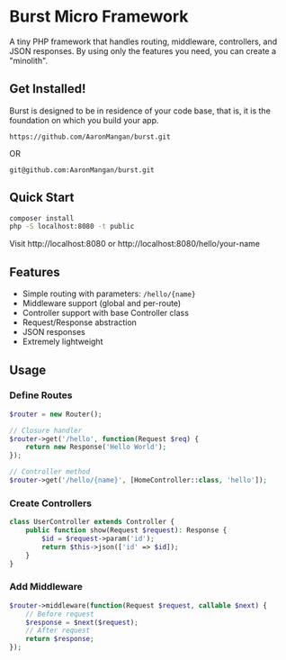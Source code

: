 # Burst Micro Framework

A tiny PHP framework that handles routing, middleware, controllers, and JSON responses. By using only the features you need, you can create a "minolith".

## Get Installed!

Burst is designed to be in residence of your code base, that is, it is the foundation on which you build your app.

`https://github.com/AaronMangan/burst.git`

OR

`git@github.com:AaronMangan/burst.git`


## Quick Start

```bash
composer install
php -S localhost:8080 -t public
```

Visit http://localhost:8080 or http://localhost:8080/hello/your-name

## Features

- Simple routing with parameters: `/hello/{name}`
- Middleware support (global and per-route)
- Controller support with base Controller class
- Request/Response abstraction
- JSON responses
- Extremely lightweight

## Usage

### Define Routes

```php
$router = new Router();

// Closure handler
$router->get('/hello', function(Request $req) {
    return new Response('Hello World');
});

// Controller method
$router->get('/hello/{name}', [HomeController::class, 'hello']);
```

### Create Controllers

```php
class UserController extends Controller {
    public function show(Request $request): Response {
        $id = $request->param('id');
        return $this->json(['id' => $id]);
    }
}
```

### Add Middleware

```php
$router->middleware(function(Request $request, callable $next) {
    // Before request
    $response = $next($request);
    // After request
    return $response;
});
```